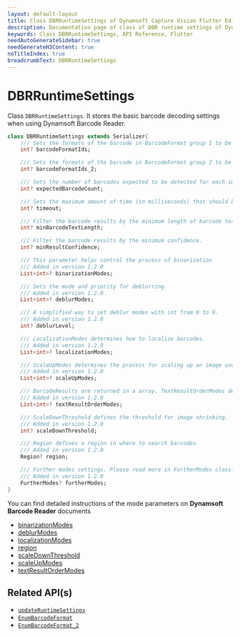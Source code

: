 ```yaml
---
layout: default-layout
title: Class DBRRuntimeSettings of Dynamsoft Capture Vision Flutter Edition
description: Documentation page of class of DBR runtime settings of Dynamsoft Capture Vision.
keywords: Class DBRRuntimeSettings, API Reference, Flutter
needAutoGenerateSidebar: true
needGenerateH3Content: true
noTitleIndex: true
breadcrumbText: DBRRuntimeSettings
---
```


# DBRRuntimeSettings

Class `DBRRuntimeSettings`. It stores the basic barcode decoding settings when using Dynamsoft Barcode Reader.

```dart
class DBRRuntimeSettings extends Serializer{
    /// Sets the formats of the barcode in BarcodeFormat group 1 to be read. Barcode formats in BarcodeFormat group 1 can be combined.
    int? barcodeFormatIds;

    /// Sets the formats of the barcode in BarcodeFormat group 2 to be read. Barcode formats in BarcodeFormat group 2 can be combined.
    int? barcodeFormatIds_2;

    /// Sets the number of barcodes expected to be detected for each image.
    int? expectedBarcodeCount;

    /// Sets the maximum amount of time (in milliseconds) that should be spent searching for a barcode per page.
    int? timeout;

    /// Filter the barcode results by the minimum length of barcode text.
    int? minBarcodeTextLength;

    /// Filter the barcode results by the minimum confidence.
    int? minResultConfidence;

    /// This parameter helps control the process of binarization
    /// Added in version 1.2.0
    List<int>? binarizationModes;

    /// Sets the mode and priority for deblurring.
    /// Added in version 1.2.0
    List<int>? deblurModes;

    /// A simplified way to set deblur modes with int from 0 to 9.
    /// Added in version 1.2.0
    int? deblurLevel;

    /// LocalizationModes determines how to localize barcodes.
    /// Added in version 1.2.0
    List<int>? localizationModes;

    /// ScaleUpModes determines the process for scaling up an image used for detecting barcodes with small module size.
    /// Added in version 1.2.0
    List<int>? scaleUpModes;

    /// BarcodeResults are returned in a array. TextResultOrderModes defines how the BarcodeResults are ordered.
    /// Added in version 1.2.0
    List<int>? textResultOrderModes;

    /// ScaleDownThreshold defines the threshold for image shrinking.
    /// Added in version 1.2.0
    int? scaleDownThreshold;

    /// Region defines a region in where to search barcodes.
    /// Added in version 1.2.0
    Region? region;

    /// Further modes settings. Please read more in FurtherModes class.
    /// Added in version 1.2.0
    FurtherModes? furtherModes;
}
```

You can find detailed instructions of the mode parameters on **Dynamsoft Barcode Reader** documents

- <a href="https://www.dynamsoft.com/barcode-reader/docs-archive/core/parameters/reference/binarization-modes.html" target="_blank">binarizationModes</a>
- <a href="https://www.dynamsoft.com/barcode-reader/docs-archive/core/parameters/reference/deblur-modes.html" target="_blank">deblurModes</a>
- <a href="https://www.dynamsoft.com/barcode-reader/docs-archive/core/parameters/reference/localization-modes.html" target="_blank">localizationModes</a>
- <a href="https://www.dynamsoft.com/barcode-reader/docs-archive/core/parameters/reference/region.html" target="_blank">region</a>
- <a href="https://www.dynamsoft.com/barcode-reader/docs-archive/core/parameters/reference/scale-down-threshold.html" target="_blank">scaleDownThreshold</a>
- <a href="https://www.dynamsoft.com/barcode-reader/docs-archive/core/parameters/reference/scale-up-modes.html" target="_blank">scaleUpModes</a>
- <a href="https://www.dynamsoft.com/barcode-reader/docs-archive/core/parameters/reference/text-result-order-modes.html" target="_blank">textResultOrderModes</a>

## Related API(s)

- [`updateRuntimeSettings`](barcode-reader.md#updateruntimesettings)
- [`EnumBarcodeFormat`](enum-barcode-format.md)
- [`EnumBarcodeFormat_2`](enum-barcode-format2.md)
